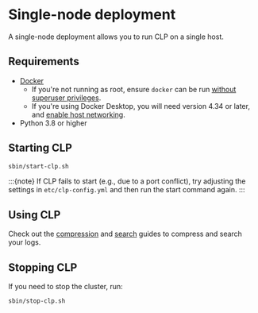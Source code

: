 # Single-node deployment

A single-node deployment allows you to run CLP on a single host.

## Requirements

* [Docker]
  * If you're not running as root, ensure `docker` can be run
    [without superuser privileges][docker-non-root].
  * If you're using Docker Desktop, you will need version 4.34 or later, and [enable host networking][docker-desktop-host-networking].
* Python 3.8 or higher

## Starting CLP

```bash
sbin/start-clp.sh
```

:::{note}
If CLP fails to start (e.g., due to a port conflict), try adjusting the settings in
`etc/clp-config.yml` and then run the start command again.
:::

## Using CLP

Check out the [compression](../quick-start-compression/index) and
[search](../quick-start-search/index) guides to compress and search your logs.

## Stopping CLP

If you need to stop the cluster, run:

```bash
sbin/stop-clp.sh
```

[Docker]: https://docs.docker.com/engine/install/
[docker-desktop-host-networking]: https://docs.docker.com/engine/network/drivers/host/#docker-desktop
[docker-non-root]: https://docs.docker.com/engine/install/linux-postinstall/#manage-docker-as-a-non-root-user
